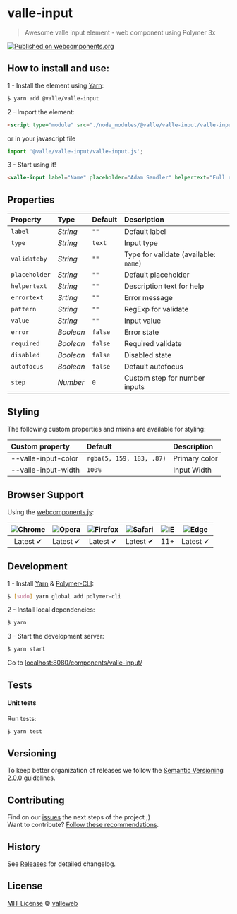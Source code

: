 # valle-input

> Awesome valle input element - web component using Polymer 3x

[![Published on webcomponents.org](https://img.shields.io/badge/webcomponents.org-published-blue.svg)](https://www.webcomponents.org/element/valleweb/valle-input)

## How to install and use:

1 - Install the element using [Yarn](http://yarn.io/):

```sh
$ yarn add @valle/valle-input
```

2 -  Import the element:

```html
<script type="module" src="./node_modules/@valle/valle-input/valle-input.js"></script>
```

or in your javascript file

```js
import '@valle/valle-input/valle-input.js';
```

3 - Start using it!

<!--
```
<custom-element-demo>
  <template>
    <link rel="import" href="./demo/index.html">
    <next-code-block></next-code-block>
  </template>
</custom-element-demo>
```
-->

```html
<valle-input label="Name" placeholder="Adam Sandler" helpertext="Full name"></valle-input>
```

## Properties

Property      | Type        | Default   | Description
:---          |:---         |:---       |:---
`label`       | *String*    | `""`      | Default label
`type`        | *String*    | `text`    | Input type
`validateby`  | *String*    | `""`      | Type for validate (available: `name`)
`placeholder` | *String*    | `""`      | Default placeholder
`helpertext`  | *String*    | `""`      | Description text for help
`errortext`   | *Srting*    | `""`      | Error message
`pattern`     | *String*    | `""`      | RegExp for validate
`value`       | *String*    | `""`      | Input value
`error`       | *Boolean*   | `false`   | Error state
`required`    | *Boolean*   | `false`   | Required validate
`disabled`    | *Boolean*   | `false`   | Disabled state
`autofocus`   | *Boolean*   | `false`   | Default autofocus
`step`        | *Number*    | `0`       | Custom step for number inputs

## Styling

The following custom properties and mixins are available for styling:

Custom property           | Default                   | Description
:---                      |:---                       |:---
--valle-input-color       | `rgba(5, 159, 183, .87)`  | Primary color
--valle-input-width       | `100%`                    | Input Width

## Browser Support

Using the [webcomponents.js](https://github.com/WebComponents/webcomponentsjs):

 ![Chrome](https://cdnjs.cloudflare.com/ajax/libs/browser-logos/39.2.2/chrome/chrome_48x48.png) | ![Opera](https://cdnjs.cloudflare.com/ajax/libs/browser-logos/39.2.2/opera/opera_48x48.png) | ![Firefox](https://cdnjs.cloudflare.com/ajax/libs/browser-logos/39.2.2/firefox/firefox_48x48.png) | ![Safari](https://cdnjs.cloudflare.com/ajax/libs/browser-logos/39.2.2/safari/safari_48x48.png) |![IE](https://cdnjs.cloudflare.com/ajax/libs/browser-logos/39.2.2/archive/internet-explorer_9-11/internet-explorer_9-11_48x48.png) |  ![Edge](https://cdnjs.cloudflare.com/ajax/libs/browser-logos/39.2.2/edge/edge_48x48.png) |
:---: | :---: | :---: | :---: | :---: | :---: |
Latest ✔ | Latest ✔ | Latest ✔ | Latest ✔ | 11+ | Latest ✔

## Development

1 - Install [Yarn](https://yarnpkg.com/) & [Polymer-CLI](https://polymer-library.polymer-project.org/3.0/docs/install-3-0):

```sh
$ [sudo] yarn global add polymer-cli
```

2 - Install local dependencies:

```sh
$ yarn
```

3 - Start the development server:

```sh
$ yarn start
```

Go to [localhost:8080/components/valle-input/](http://localhost:8080/components/valle-input/)


## Tests

#### Unit tests

Run tests:

```sh
$ yarn test
```

## Versioning

To keep better organization of releases we follow the [Semantic Versioning 2.0.0](http://semver.org/) guidelines.

## Contributing

Find on our [issues](https://github.com/valleweb/valle-input/issues/) the next steps of the project ;)
<br>
Want to contribute? [Follow these recommendations](https://github.com/valleweb/valle-input/blob/master/CONTRIBUTING.md).

## History

See [Releases](https://github.com/valleweb/valle-input/releases) for detailed changelog.

## License

[MIT License](https://github.com/valleweb/valle-input/blob/master/LICENSE.md) © [valleweb](https://github.com/orgs/valleweb/people)
